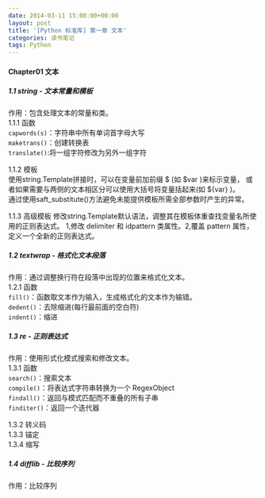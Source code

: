 ```yaml
---
date: 2014-03-11 15:08:00+00:00
layout: post
title: '[Python 标准库] 第一章 文本'
categories: 读书笔记
tags: Python 
---
```


#### Chapter01 文本

##### 1.1 string - 文本常量和模板
作用：包含处理文本的常量和类。  
1.1.1 函数  
`capwords(s)`：字符串中所有单词首字母大写  
`maketrans()`：创建转换表  
`translate()`:将一组字符修改为另外一组字符  

1.1.2 模板  
使用string.Template拼接时，可以在变量前加前缀 $ (如 $var )来标示变量，
或者如果需要与两侧的文本相区分可以使用大括号将变量括起来(如 ${var} )。  
通过使用saft_substitute()方法避免未能提供模板所需全部参数时产生的异常。  

1.1.3 高级模板
修改string.Template默认语法，调整其在模板体重查找变量名所使用的正则表达式。
1,修改 delimiter 和 idpattern 类属性。2,覆盖 pattern 属性，定义一个全新的正则表达式。  


##### 1.2 textwrap - 格式化文本段落
作用：通过调整换行符在段落中出现的位置来格式化文本。  
1.2.1 函数  
`fill()`：函数取文本作为输入，生成格式化的文本作为输错。  
`dedent()`：去除缩进(每行最前面的空白符)  
`indent()`：缩进  


##### 1.3 re - 正则表达式
作用：使用形式化模式搜索和修改文本。  
1.3.1 函数  
`search()`：搜索文本  
`compile()`：将表达式字符串转换为一个 RegexObject  
`findall()`：返回与模式匹配而不重叠的所有子串  
`finditer()`：返回一个迭代器  

1.3.2 转义码  
1.3.3 锚定  
1.3.4 缩写  


##### 1.4 difflib - 比较序列
作用：比较序列  